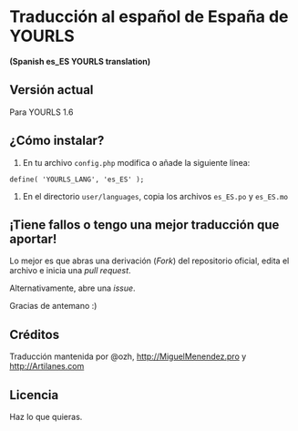 # Traducción al español de España de YOURLS
**(Spanish es_ES YOURLS translation)**


## Versión actual

Para YOURLS 1.6


## ¿Cómo instalar?

1. En tu archivo `config.php` modifica o añade la siguiente línea:
```
define( 'YOURLS_LANG', 'es_ES' );
```
1. En el directorio `user/languages`, copia los archivos `es_ES.po` y `es_ES.mo`


## ¡Tiene fallos o tengo una mejor traducción que aportar!

Lo mejor es que abras una derivación (*Fork*) del repositorio oficial, edita el archivo e inicia una *pull request*.

Alternativamente, abre una *issue*.

Gracias de antemano :)


## Créditos

Traducción mantenida por @ozh, http://MiguelMenendez.pro y http://Artilanes.com


## Licencia

Haz lo que quieras.
